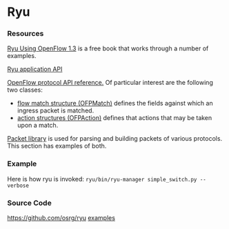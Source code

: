 # Ryu
### Resources
[Ryu Using OpenFlow 1.3](https://osrg.github.io/ryu-book/en/Ryubook.pdf) is a free book that works through a number of examples.

[Ryu application API](http://ryu.readthedocs.io/en/latest/ryu_app_api.html)

[OpenFlow protocol API reference.](http://ryu.readthedocs.io/en/latest/ofproto_ref.html#ofproto-ref)  Of particular interest are the following two classes:
* [flow match structure (OFPMatch)](http://ryu.readthedocs.io/en/latest/ofproto_v1_0_ref.html#flow-match-structure) defines the fields against which an ingress packet is matched.
* [action structures (OFPAction)](http://ryu.readthedocs.io/en/latest/ofproto_v1_0_ref.html#action-structures) defines that actions that may be taken upon a match.

[Packet library](http://ryu.readthedocs.io/en/latest/library_packet.html) is used for parsing and building packets of various protocols.  This section has examples of both.

### Example
Here is how ryu is invoked:
``ryu/bin/ryu-manager simple_switch.py --verbose``

### Source Code
<https://github.com/osrg/ryu>
[examples](https://github.com/osrg/ryu/tree/master/ryu/app)

